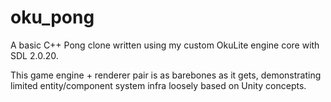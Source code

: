 # oku_pong
A basic C++ Pong clone written using my custom OkuLite engine core with SDL 2.0.20.

This game engine + renderer pair is as barebones as it gets, demonstrating limited entity/component system infra loosely based on Unity concepts.
